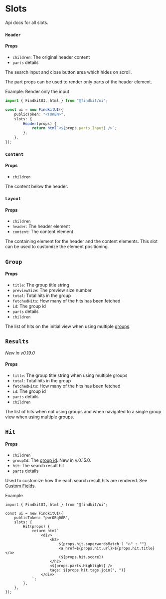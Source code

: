 # Slots

<Api page="ui.slots" >Api docs for all slots</Api>.

### `Header`

<Api page="ui.slots.header" />

#### Props

- `children`: The original header content
- `parts` <Api page="ui.slots.headerslotparts">details</Api>

The search input and close button area which hides on scroll.

The part props can be used to render only parts of the header element.

Example: Render only the input

```ts
import { FindkitUI, html } from "@findkit/ui";

const ui = new FindkitUI({
	publicToken: "<TOKEN>",
	slots: {
		Header(props) {
			return html`<${props.parts.Input} />`;
		},
	},
});
```

### `Content`

<Api page="ui.slots.content" />

#### Props

- `children`

The content below the header.

### `Layout`

<Api page="ui.slots.layout" />

#### Props

- `children`
- `header`: The header element
- `content`: The content element

The containing element for the header and the content elements. This slot can be
used to customize the element positioning.

## `Group`

<Api page="ui.slots.Group" />

#### Props

- `title`: The group title string
- `previewSize`: The preview size number
- `total`: Total hits in the group
- `fetchedHits`: How many of the hits has been fetched
- `id`: The group id
- `parts` <Api page="ui.groupslotparts">details</Api>
- `children`

The list of hits on the initial view when using multiple [groups](/ui/api/groups).

## `Results`

_New in v0.19.0_

<Api page="ui.slots.Results" />

#### Props

- `title`: The group title string when using multiple groups
- `total`: Total hits in the group
- `fetchedHits`: How many of the hits has been fetched
- `id`: The group id
- `parts` <Api page="ui.ResultSlotParts">details</Api>
- `children`

The list of hits when not using groups and when navigated to a single group view when using multiple groups.

## `Hit`

<Api page="ui.slots.hit" />

#### Props

- `children`
- `groupId`: The [group id](/ui/api/groups#id). New in v.0.15.0.
- `hit`: The <Api page="ui.searchresulthit">search result hit</Api>
- `parts` <Api page="ui.hitslotparts">details</Api>

Used to customize how the each search result hits are rendered. See [Custom
Fields](/ui/slot-overrides/custom-fields).

Example

```tsx
import { FindkitUI, html } from "@findkit/ui";

const ui = new FindkitUI({
	publicToken: "pwrOBq0GR",
	slots: {
		Hit(props) {
			return html`
				<div>
					<h2>
						${props.hit.superwordsMatch ? "🔥" : ""}
						<a href=${props.hit.url}>${props.hit.title}</a>
						(${props.hit.score})
					</h2>
					<${props.parts.Highlight} />
					tags: ${props.hit.tags.join(", ")}
				</div>
			`;
		},
	},
});
```

<Codesandbox example="static/hit-slot" />
